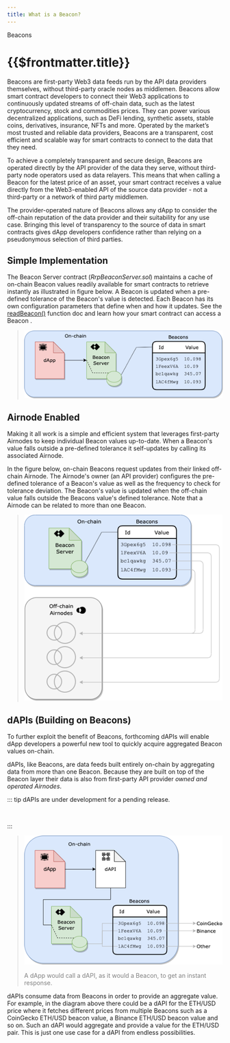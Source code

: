 ```yaml
---
title: What is a Beacon?
---
```


<TitleSpan>Beacons</TitleSpan>

# {{$frontmatter.title}}

<TocHeader />
<TOC class="table-of-contents" :include-level="[2,3]" />

Beacons are first-party Web3 data feeds run by the API data providers
themselves, without third-party oracle nodes as middlemen. Beacons allow smart
contract developers to connect their Web3 applications to continuously updated
streams of off-chain data, such as the latest cryptocurrency, stock and
commodities prices. They can power various decentralized applications, such as
DeFi lending, synthetic assets, stable coins, derivatives, insurance, NFTs and
more. Operated by the market’s most trusted and reliable data providers, Beacons
are a transparent, cost efficient and scalable way for smart contracts to
connect to the data that they need.

To achieve a completely transparent and secure design, Beacons are operated
directly by the API provider of the data they serve, without third-party node
operators used as data relayers. This means that when calling a Beacon for the
latest price of an asset, your smart contract receives a value directly from the
Web3-enabled API of the source data provider - not a third-party or a network of
third party middlemen.

The provider-operated nature of Beacons allows any dApp to consider the
off-chain reputation of the data provider and their suitability for any use
case. Bringing this level of transparency to the source of data in smart
contracts gives dApp developers confidence rather than relying on a pseudonymous
selection of third parties.

## Simple Implementation

The Beacon Server contract (_RrpBeaconServer.sol_) maintains a cache of on-chain
Beacon values readily available for smart contracts to retrieve instantly as
illustrated in figure below. A Beacon is updated when a pre-defined tolerance of
the Beacon's value is detected. Each Beacon has its own configuration parameters
that define when and how it updates. See the
[readBeacon()](./functions/read-beacon.md) function doc and learn how your smart
contract can access a Beacon .

> ![dapp-beacon.png](./assets/images/dapp-beacon.png)

## Airnode Enabled

Making it all work is a simple and efficient system that leverages first-party
Airnodes to keep individual Beacon values up-to-date. When a Beacon's value
falls outside a pre-defined tolerance it self-updates by calling its associated
Airnode.

In the figure below, on-chain Beacons request updates from their linked
off-chain Airnode. The Airnode's owner (an API provider) configures the
pre-defined tolerance of a Beacon's value as well as the frequency to check for
tolerance deviation. The Beacon's value is updated when the off-chain value
falls outside the Beacons value's defined tolerance. Note that a Airnode can be
related to more than one Beacon.

> ![beacon-airnode.png](./assets/images/beacon-airnode.png)

## dAPIs (Building on Beacons)

To further exploit the benefit of Beacons, forthcoming dAPIs will enable dApp
developers a powerful new tool to quickly acquire aggregated Beacon values
on-chain.

dAPIs, like Beacons, are data feeds built entirely on-chain by aggregating data
from more than one Beacon. Because they are built on top of the Beacon layer
their data is also from first-party API provider _owned and operated Airnodes_.

::: tip dAPIs are under development for a pending release.

&nbsp;

:::

> ![beacon-airnode.png](./assets/images/dapi-beacons.png)
>
> <p class="diagram-line" style="color:gray;margin-top:6px;">A dApp would call a dAPI, as it would a Beacon, to get an instant
> response.</p>

dAPIs consume data from Beacons in order to provide an aggregate value. For
example, in the diagram above there could be a dAPI for the ETH/USD price where
it fetches different prices from multiple Beacons such as a CoinGecko ETH/USD
beacon value, a Binance ETH/USD beacon value and so on. Such an dAPI would
aggregate and provide a value for the ETH/USD pair. This is just one use case
for a dAPI from endless possibilities.
